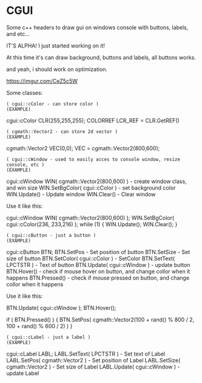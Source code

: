# CGUI
Some c++ headers to draw gui on windows console with buttons, labels, and etc...

IT'S ALPHA! 
I just started working on it!

At this time it's can draw background, buttons and labels, all buttons works.

and yeah, i should work on optimization.

https://imgur.com/CeZ5c5W

Some classes:

    ( cgui::cColor - can store color )
    (EXAMPLE)
cgui::cColor CLR(255,255,255);
COLORREF LCR_REF = CLR.GetREF()


    ( cgmath::Vector2 - can store 2d vector )
    (EXAMPLE)
cgmath::Vector2 VEC(0,0);
VEC = cgmath::Vector2(800,600);


    ( cgui::cWindow - used to easily acces to console window, resize console, etc )
    (EXAMPLE)
cgui::cWindow WIN( cgmath::Vector2(800,600) ) - create window class, and win size
WIN.SetBgColor( cgui::cColor ) - set background color
WIN.Update() - Update window
WIN.Clear() - Clear window

Use it like this:

cgui::cWindow WIN( cgmath::Vector2(800,600) );
WIN.SetBgColor( cgui::cColor(236, 233,216) );
while (1) {
  WIN.Update(); 
  WIN.Clear();
}
      
      
    ( cgui::cButton - just a button )
    (EXAMPLE)
cgui::cButton BTN;
BTN.SetPos - Set position of button
BTN.SetSize - Set size of button
BTN.SetColor( cgui::cColor ) - SetColor
BTN.SetText( LPCTSTR ) - Text of button
BTN.Update( cgui::cWindow ) - update button
BTN.Hover() - check if mouse hover on button, and change collor when it happens
BTN.Pressed() - check if mouse pressed on button, and change collor when it happens

Use it like this:

BTN.Update( cgui::cWindow );
BTN.Hover();

if ( BTN.Pressed() ) {
  BTN.SetPos( cgmath::Vector2(100 + rand() % 800 / 2, 100 + rand() % 600 / 2) )
}


    ( cgui::cLabel - just a label )
    (EXAMPLE)
cgui::cLabel LABL;
LABL.SetText( LPCTSTR ) - Set text of Label
LABL.SetPos( cgmath::Vector2 ) - Set position of Label
LABL.SetSize( cgmath::Vector2 ) - Set size of Label
LABL.Update( cgui::cWindow ) - update Label
